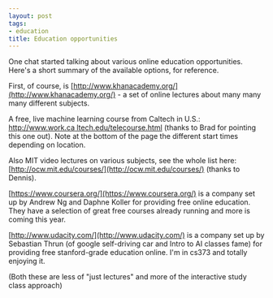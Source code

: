 ```yaml
--- 
layout: post
tags: 
- education
title: Education opportunities
---
```

One chat started talking about various online education opportunities. Here's
a short summary of the available options, for reference.

First, of course, is
[http://www.khanacademy.org/](http://www.khanacademy.org/) - a set of online
lectures about many many many different subjects.

A free, live machine learning course from Caltech in U.S.: [http://www.work.ca
ltech.edu/telecourse.html](http://www.work.caltech.edu/telecourse.html)
(thanks to Brad for pointing this one out). Note at the bottom of the page the
different start times depending on location.

Also MIT video lectures on various subjects, see the whole list here:
[http://ocw.mit.edu/courses/](http://ocw.mit.edu/courses/) (thanks to Dennis).

[https://www.coursera.org/](https://www.coursera.org/) is a company set up by
Andrew Ng and Daphne Koller for providing free online education. They have a
selection of great free courses already running and more is coming this year.

[http://www.udacity.com/](http://www.udacity.com/) is a company set up by
Sebastian Thrun (of google self-driving car and Intro to AI classes fame) for
providing free stanford-grade education online. I'm in cs373 and totally
enjoying it.

(Both these are less of "just lectures" and more of the interactive study
class approach)
